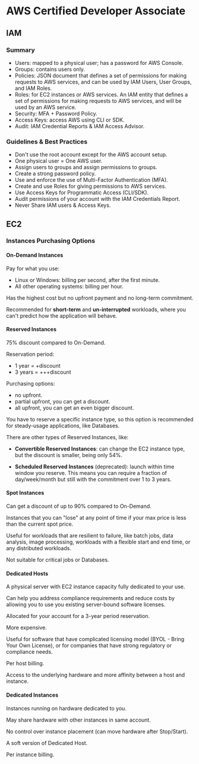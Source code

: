 # AWS Certified Developer Associate

## IAM

### Summary

- Users: mapped to a physical user; has a password for AWS Console.
- Groups: contains users only.
- Policies: JSON document that defines a set of permissions for making requests to AWS services, and can be used by IAM Users, User Groups, and IAM Roles.
- Roles: for EC2 instances or AWS services. An IAM entity that defines a set of permissions for making requests to AWS services, and will be used by an AWS service.
- Security: MFA + Password Policy.
- Access Keys: access AWS using CLI or SDK.
- Audit: IAM Credential Reports & IAM Access Advisor.

### Guidelines & Best Practices

- Don't use the root account except for the AWS account setup.
- One physical user = One AWS user.
- Assign users to groups and assign permissions to groups.
- Create a strong password policy.
- Use and enforce the use of Multi-Factor Authentication (MFA).
- Create and use Roles for giving permissions to AWS services.
- Use Access Keys for Programmatic Access (CLI/SDK).
- Audit permissions of your account with the IAM Credentials Report.
- Never Share IAM users & Access Keys.

## EC2

### Instances Purchasing Options

#### On-Demand Instances

Pay for what you use:

- Linux or Windows: billing per second, after the first minute.
- All other operating systems: billing per hour.

Has the highest cost but no upfront payment and no long-term commitment.

Recommended for **short-term** and **un-interrupted** workloads, where you can't predict how the application will behave.

#### Reserved Instances

75% discount compared to On-Demand.

Reservation period:

- 1 year = +discount
- 3 years = +++discount

Purchasing options:

- no upfront.
- partial upfront, you can get a discount.
- all upfront, you can get an even bigger discount.

You have to reserve a specific instance type, so this option is recommended for steady-usage applications, like Databases.

There are other types of Reserved Instances, like:

- **Convertible Reserved Instances**: can change the EC2 instance type, but the discount is smaller, being only 54%.

- **Scheduled Reserved Instances** (deprecated): launch within time window you reserve. This means you can require a fraction of day/week/month but still with the commitment over 1 to 3 years.

#### Spot Instances

Can get a discount of up to 90% compared to On-Demand.

Instances that you can "lose" at any point of time if your max price is less than the current spot price.

Useful for workloads that are resilient to failure, like batch jobs, data analysis, image processing, workloads with a flexible start and end time, or any distributed workloads.

Not suitable for critical jobs or Databases.

#### Dedicated Hosts

A physical server with EC2 instance capacity fully dedicated to your use.

Can help you address compliance requirements and reduce costs by allowing you to use you existing server-bound software licenses.

Allocated for your account for a 3-year period reservation.

More expensive.

Useful for software that have complicated licensing model (BYOL - Bring Your Own License), or for companies that have strong regulatory or compliance needs.

Per host billing.

Access to the underlying hardware and more affinity between a host and instance.

#### Dedicated Instances

Instances running on hardware dedicated to you.

May share hardware with other instances in same account.

No control over instance placement (can move hardware after Stop/Start).

A soft version of Dedicated Host.

Per instance billing.
